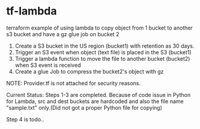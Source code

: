 # tf-lambda
terraform example of using lambda to copy object from 1 bucket to another s3 bucket and have a gz glue job on bucket 2
1.	Create a S3 bucket in the US region (bucket1) with retention  as 30 days.
2.	Trigger an S3 event when object (text file) is placed in the S3 (bucket1)
3.	Trigger a lambda function to move the file to another bucket (bucket2) when S3 event is received
4.	Create a glue Job to compress the bucket2's object with gz

NOTE: Provider.tf is not attached for security reasons.

Current Status: 
Steps 1-3 are completed. 
Because of code issue in Python for Lambda, src and dest buckets are hardcoded and also the file name "sample.txt" only.(Did not got a proper Python file for copying)

Step 4 is todo..
